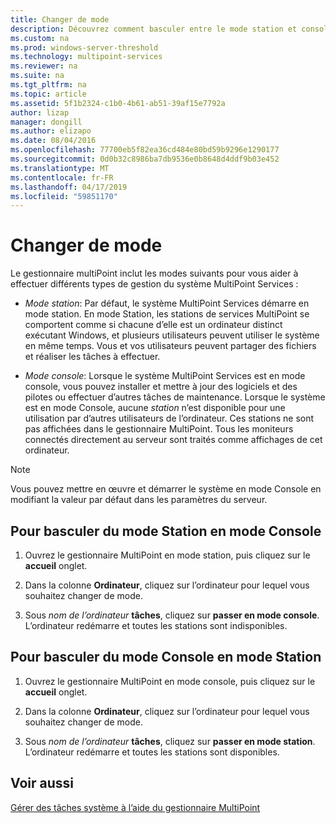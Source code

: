 ```yaml
---
title: Changer de mode
description: Découvrez comment basculer entre le mode station et console dans MultiPoint Services
ms.custom: na
ms.prod: windows-server-threshold
ms.technology: multipoint-services
ms.reviewer: na
ms.suite: na
ms.tgt_pltfrm: na
ms.topic: article
ms.assetid: 5f1b2324-c1b0-4b61-ab51-39af15e7792a
author: lizap
manager: dongill
ms.author: elizapo
ms.date: 08/04/2016
ms.openlocfilehash: 77700eb5f82ea36cd484e80bd59b9296e1290177
ms.sourcegitcommit: 0d0b32c8986ba7db9536e0b8648d4ddf9b03e452
ms.translationtype: MT
ms.contentlocale: fr-FR
ms.lasthandoff: 04/17/2019
ms.locfileid: "59851170"
---
```

# <a name="switch-between-modes"></a>Changer de mode
Le gestionnaire multiPoint inclut les modes suivants pour vous aider à effectuer différents types de gestion du système MultiPoint Services :  
  
-   *Mode station*: Par défaut, le système MultiPoint Services démarre en mode station. En mode Station, les stations de services MultiPoint se comportent comme si chacune d’elle est un ordinateur distinct exécutant Windows, et plusieurs utilisateurs peuvent utiliser le système en même temps. Vous et vos utilisateurs peuvent partager des fichiers et réaliser les tâches à effectuer.  
  
-   *Mode console*: Lorsque le système MultiPoint Services est en mode console, vous pouvez installer et mettre à jour des logiciels et des pilotes ou effectuer d’autres tâches de maintenance. Lorsque le système est en mode Console, aucune *station* n’est disponible pour une utilisation par d’autres utilisateurs de l’ordinateur. Ces stations ne sont pas affichées dans le gestionnaire MultiPoint. Tous les moniteurs connectés directement au serveur sont traités comme affichages de cet ordinateur.   
  
> [!NOTE]  
> Vous pouvez mettre en œuvre et démarrer le système en mode Console en modifiant la valeur par défaut dans les paramètres du serveur.  
## <a name="to-switch-from-station-mode-to-console-mode"></a>Pour basculer du mode Station en mode Console  
  
1.  Ouvrez le gestionnaire MultiPoint en mode station, puis cliquez sur le **accueil** onglet.  
  
2.  Dans la colonne **Ordinateur**, cliquez sur l’ordinateur pour lequel vous souhaitez changer de mode.  
  
3.  Sous *nom de l’ordinateur* **tâches**, cliquez sur **passer en mode console**. L’ordinateur redémarre et toutes les stations sont indisponibles.  
  
## <a name="to-switch-from-console-mode-to-station-mode"></a>Pour basculer du mode Console en mode Station  
  
1.  Ouvrez le gestionnaire MultiPoint en mode console, puis cliquez sur le **accueil** onglet.  
  
2.  Dans la colonne **Ordinateur**, cliquez sur l’ordinateur pour lequel vous souhaitez changer de mode.  
  
3.  Sous *nom de l’ordinateur* **tâches**, cliquez sur **passer en mode station**. L’ordinateur redémarre et toutes les stations sont disponibles.  
  
## <a name="see-also"></a>Voir aussi  
[Gérer des tâches système à l’aide du gestionnaire MultiPoint](Manage-System-Tasks-Using-MultiPoint-Manager.md)